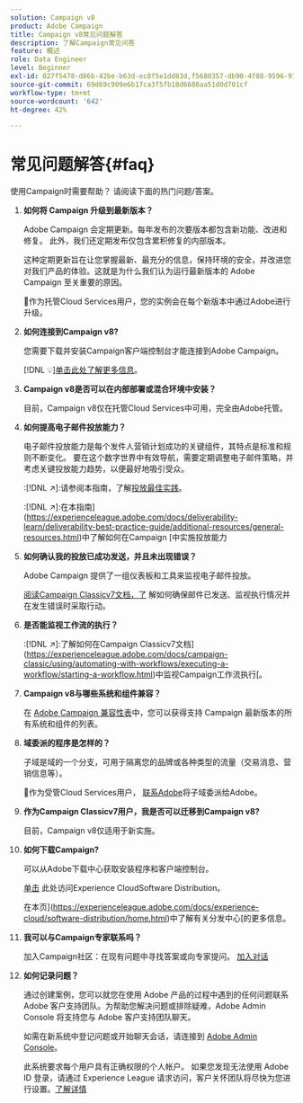 ```yaml
---
solution: Campaign v8
product: Adobe Campaign
title: Campaign v8常见问题解答
description: 了解Campaign常见问答
feature: 概述
role: Data Engineer
level: Beginner
exl-id: 027f5478-d86b-42be-b63d-ec8f5e1dd83d,f5688357-db90-4f88-9596-91e9d0a20d75
source-git-commit: 69d69c909e6b17ca3f5fb18d6680aa51d0d701cf
workflow-type: tm+mt
source-wordcount: '642'
ht-degree: 42%

---
```


# 常见问题解答{#faq}

使用Campaign时需要帮助？ 请阅读下面的热门问题/答案。

1. **如何将 Campaign 升级到最新版本？**

   Adobe Campaign 会定期更新。每年发布的次要版本都包含新功能、改进和修复。 此外，我们还定期发布仅包含累积修复的内部版本。

   这种定期更新旨在让您掌握最新、最充分的信息，保持环境的安全，并改进您对我们产品的体验。这就是为什么我们认为运行最新版本的 Adobe Campaign 至关重要的原因。

   :speech_balloon:作为托管Cloud Services用户，您的实例会在每个新版本中通过Adobe进行升级。

1. **如何连接到Campaign v8?**

   您需要下载并安装Campaign客户端控制台才能连接到Adobe Campaign。

   [!DNL :bulb:][单击此处了解更多信息](connect.md)。

1. **Campaign v8是否可以在内部部署或混合环境中安装？**

   目前，Campaign v8仅在托管Cloud Services中可用，完全由Adobe托管。

1. **如何提高电子邮件投放能力？**

   电子邮件投放能力是每个发件人营销计划成功的关键组件，其特点是标准和规则不断变化。 要在这个数字世界中有效导航，需要定期调整电子邮件策略，并考虑关键投放能力趋势，以便最好地吸引受众。

   :[!DNL :arrow_upper_right:]:请参阅本指南，了解[投放最佳实践](https://experienceleague.adobe.com/docs/deliverability-learn/deliverability-best-practice-guide/introduction.html?lang=zh-Hans)。

   :[!DNL :arrow_upper_right:]:在本指南](https://experienceleague.adobe.com/docs/deliverability-learn/deliverability-best-practice-guide/additional-resources/general-resources.html)中了解如何在Campaign [中实施投放能力

1. **如何确认我的投放已成功发送，并且未出现错误？**

   Adobe Campaign 提供了一组仪表板和工具来监视电子邮件投放。

   [阅读Campaign Classicv7文档，了](https://experienceleague.adobe.com/docs/campaign-classic/using/sending-messages/monitoring-deliveries/about-delivery-monitoring.html) 解如何确保邮件已发送、监视执行情况并在发生错误时采取行动。

1. **是否能监视工作流的执行？**

   :[!DNL :arrow_upper_right:]:了解如何在Campaign Classicv7文档](https://experienceleague.adobe.com/docs/campaign-classic/using/automating-with-workflows/executing-a-workflow/starting-a-workflow.html)中监视Campaign工作流执行[。

1. **Campaign v8与哪些系统和组件兼容？**

   在 [Adobe Campaign 兼容性表](compatibility-matrix.md)中，您可以获得支持 Campaign 最新版本的所有系统和组件的列表。

1. **域委派的程序是怎样的？**

   子域是域的一个分支，可用于隔离您的品牌或各种类型的流量（交易消息、营销信息等）。

   :speech_balloon:作为受管Cloud Services用户， [联系Adobe](../start/campaign-faq.md#support)将子域委派给Adobe。

1. **作为Campaign Classicv7用户，我是否可以迁移到Campaign v8?**

   目前，Campaign v8仅适用于新实施。

1. **如何下载Campaign?**

   可以从Adobe下载中心获取安装程序和客户端控制台。

   [单击](https://experience.adobe.com/#/downloads/content/software-distributicampaign.html) 此处访问Experience CloudSoftware Distribution。

   在本页](https://experienceleague.adobe.com/docs/experience-cloud/software-distribution/home.html)中了解有关分发中心[的更多信息。

1. **我可以与Campaign专家联系吗？**

   加入Campaign社区：在现有问题中寻找答案或向专家提问。 [加入对话](https://experienceleaguecommunities.adobe.com/?profile.language=en)


1. **如何记录问题？**

   通过创建案例，您可以就您在使用 Adobe 产品的过程中遇到的任何问题联系 Adobe 客户支持团队。为帮助您解决问题或排除疑难，Adobe Admin Console 将支持您与 Adobe 客户支持团队聊天。

   如需在新系统中登记问题或开始聊天会话，请连接到 [Adobe Admin Console](https://adminConsole.adobe.com/overview)。

   此系统要求每个用户具有正确权限的个人帐户。 如果您发现无法使用 Adobe ID 登录，请通过 Experience League 请求访问，客户关怀团队将尽快为您进行设置。[了解详情](https://helpx.adobe.com/cn/enterprise/admin-guide.html/enterprise/using/support-for-experience-cloud.ug.html)
